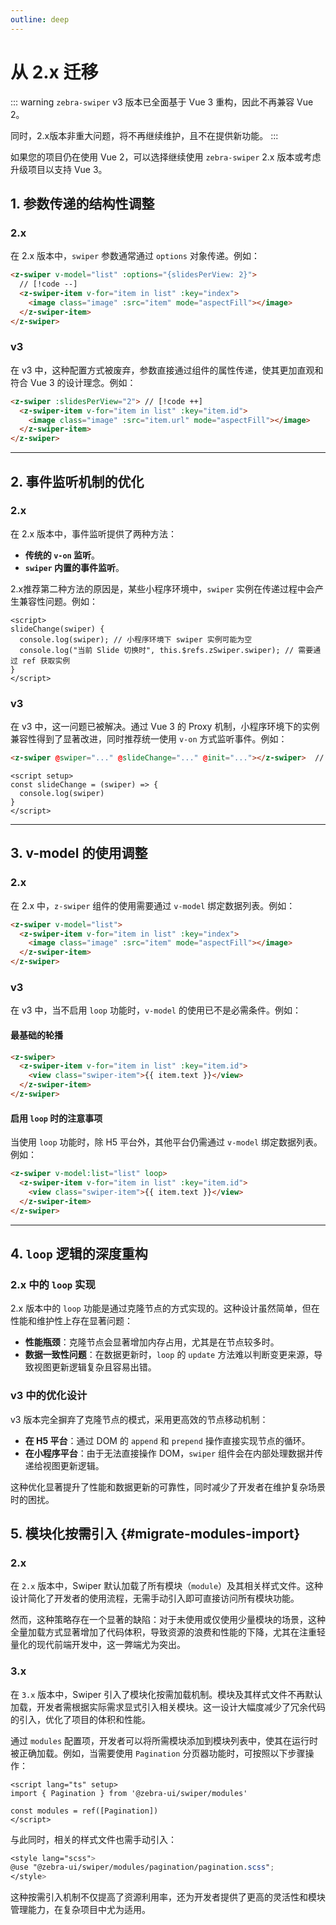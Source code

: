 ```yaml
---
outline: deep
---
```


# 从 2.x 迁移

::: warning
`zebra-swiper` v3 版本已全面基于 Vue 3 重构，因此不再兼容 Vue 2。

同时，2.x版本非重大问题，将不再继续维护，且不在提供新功能。
:::

如果您的项目仍在使用 Vue 2，可以选择继续使用 `zebra-swiper` 2.x 版本或考虑升级项目以支持 Vue 3。

## 1. 参数传递的结构性调整

### 2.x

在 2.x 版本中，`swiper` 参数通常通过 `options` 对象传递。例如：

```html
<z-swiper v-model="list" :options="{slidesPerView: 2}">
  // [!code --]
  <z-swiper-item v-for="item in list" :key="index">
    <image class="image" :src="item" mode="aspectFill"></image>
  </z-swiper-item>
</z-swiper>
```

### v3

在 v3 中，这种配置方式被废弃，参数直接通过组件的属性传递，使其更加直观和符合 Vue 3 的设计理念。例如：

```html
<z-swiper :slidesPerView="2"> // [!code ++]
  <z-swiper-item v-for="item in list" :key="item.id">
    <image class="image" :src="item.url" mode="aspectFill"></image>
  </z-swiper-item>
</z-swiper>
```

---

## 2. 事件监听机制的优化

### 2.x

在 2.x 版本中，事件监听提供了两种方法：

- **传统的 `v-on` 监听**。
- **`swiper` 内置的事件监听**。

2.x推荐第二种方法的原因是，某些小程序环境中，`swiper` 实例在传递过程中会产生兼容性问题。例如：

```vue
<script>
slideChange(swiper) {
  console.log(swiper); // 小程序环境下 swiper 实例可能为空
  console.log("当前 Slide 切换时", this.$refs.zSwiper.swiper); // 需要通过 ref 获取实例
}
</script>
```

### v3

在 v3 中，这一问题已被解决。通过 Vue 3 的 Proxy 机制，小程序环境下的实例兼容性得到了显著改进，同时推荐统一使用 `v-on` 方式监听事件。例如：

```html
<z-swiper @swiper="..." @slideChange="..." @init="..."></z-swiper>  // [!code ++]
```

```vue
<script setup>
const slideChange = (swiper) => {
  console.log(swiper)
}
</script>
```

---

## 3. v-model 的使用调整

### 2.x

在 2.x 中，`z-swiper` 组件的使用需要通过 `v-model` 绑定数据列表。例如：

```html
<z-swiper v-model="list">
  <z-swiper-item v-for="item in list" :key="index">
    <image class="image" :src="item" mode="aspectFill"></image>
  </z-swiper-item>
</z-swiper>
```

### v3

在 v3 中，当不启用 `loop` 功能时，`v-model` 的使用已不是必需条件。例如：

#### 最基础的轮播

```html
<z-swiper>
  <z-swiper-item v-for="item in list" :key="item.id">
    <view class="swiper-item">{{ item.text }}</view>
  </z-swiper-item>
</z-swiper>
```

#### 启用 `loop` 时的注意事项

当使用 `loop` 功能时，除 H5 平台外，其他平台仍需通过 `v-model` 绑定数据列表。例如：

```html
<z-swiper v-model:list="list" loop>
  <z-swiper-item v-for="item in list" :key="item.id">
    <view class="swiper-item">{{ item.text }}</view>
  </z-swiper-item>
</z-swiper>
```

---

## 4. `loop` 逻辑的深度重构

### 2.x 中的 `loop` 实现

2.x 版本中的 `loop` 功能是通过克隆节点的方式实现的。这种设计虽然简单，但在性能和维护性上存在显著问题：

- **性能瓶颈**：克隆节点会显著增加内存占用，尤其是在节点较多时。
- **数据一致性问题**：在数据更新时，`loop` 的 `update` 方法难以判断变更来源，导致视图更新逻辑复杂且容易出错。

### v3 中的优化设计

v3 版本完全摒弃了克隆节点的模式，采用更高效的节点移动机制：

- **在 H5 平台**：通过 DOM 的 `append` 和 `prepend` 操作直接实现节点的循环。
- **在小程序平台**：由于无法直接操作 DOM，`swiper` 组件会在内部处理数据并传递给视图更新逻辑。

这种优化显著提升了性能和数据更新的可靠性，同时减少了开发者在维护复杂场景时的困扰。

## 5. 模块化按需引入 {#migrate-modules-import}

### 2.x

在 `2.x` 版本中，Swiper 默认加载了所有模块（`module`）及其相关样式文件。这种设计简化了开发者的使用流程，无需手动引入即可直接访问所有模块功能。

然而，这种策略存在一个显著的缺陷：对于未使用或仅使用少量模块的场景，这种全量加载方式显著增加了代码体积，导致资源的浪费和性能的下降，尤其在注重轻量化的现代前端开发中，这一弊端尤为突出。

### 3.x

在 `3.x` 版本中，Swiper 引入了模块化按需加载机制。模块及其样式文件不再默认加载，开发者需根据实际需求显式引入相关模块。这一设计大幅度减少了冗余代码的引入，优化了项目的体积和性能。

通过 `modules` 配置项，开发者可以将所需模块添加到模块列表中，使其在运行时被正确加载。例如，当需要使用 `Pagination` 分页器功能时，可按照以下步骤操作：

```vue
<script lang="ts" setup>
import { Pagination } from '@zebra-ui/swiper/modules'

const modules = ref([Pagination])
</script>
```

与此同时，相关的样式文件也需手动引入：

```scss
<style lang="scss">
@use "@zebra-ui/swiper/modules/pagination/pagination.scss";
</style>
```

这种按需引入机制不仅提高了资源利用率，还为开发者提供了更高的灵活性和模块管理能力，在复杂项目中尤为适用。
